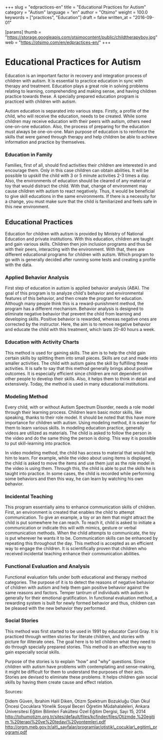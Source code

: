 +++
slug = "edpractices-en"
title = "Educational Practices for Autism"
category = "Autism"
language = "en"
author = "Otsimo"
weight = 100.0
keywords = ["practices", "Education"]
draft = false
written_at = "2016-09-01"

[params]
thumb = "https://storage.googleapis.com/otsimocontent/public/childtherapyboy.jpg"
web = "https://otsimo.com/en/edpractices-en/"
+++

# Educational Practices for Autism

Education is an important factor in recovery and integration process of children with autism. It is essential to practice education in sync with therapy and treatment. Education plays a great role in solving problems relating to learning, comprehending and making sense, and having children practice towards these. A specially prepared education program is practiced with children with autism.

Autism education is separated into various steps. Firstly, a profile of the child, who will receive the education, needs to be created. While some children may receive education with their peers with autism, others need one-on-one education. Also, the process of preparing for the education must always be one-on-one. Main purpose of education is to reinforce the skills that were gained through therapy and help children be able to achieve information and practice by themselves.

### Education in Family

Families, first of all, should find activities their children are interested in and encourage them. Only in this case children can obtain abilities. It will be possible to upskill the child with 3 or 5 minute activities 2-3 times a day. Also, the environments of education should be cleared of any material or toy that would distract the child. With that, change of environment may cause children with autism to react negatively. Thus, it would be beneficial to give skill educations in the same environments. If there is a necessity for a change, you must make sure that the child is familiarized and feels safe in this new environment.

## Educational Practices

Education for children with autism is provided by Ministry of National Education and private institutions. With this education, children are taught and gain various skills. Children then join inclusion programs and thus be with their peers, interacting with the environment. With that, there are different educational programs for children with autism. Which program to go with is generally decided after running some tests and creating a profile with the data.

### Applied Behavior Analysis

First step of education in autism is applied behavior analysis (ABA). The goal of this program is to analyze child&#39;s behavior and environmental features of this behavior, and then create the program for education. Although many people think this is a reward-punishment method, the program has a different mechanism. Behavior analysis is designed to eliminate negative behavior that prevent the child from learning and developing skills. Positive behavior is rewarded, whereas negative ones are corrected by the instructor. Here, the aim is to remove negative behavior and educate the child with this treatment, which lasts 20-40 hours a week.

### Education with Activity Charts

This method is used for gaining skills. The aim is to help the child gain certain skills by splitting them into small pieces. Skills are cut and made into smaller activities. The child with autism gains the skill by fulfilling these activities. It is safe to say that this method generally brings about positive outcomes. It is especially efficient since children are not dependent on other people to develop their skills. Also, it helps them to think in detail and extensively. Today, the method is used in many educational institutions.

### Modeling Method

Every child, with or without Autism Spectrum Disorder, needs a role model through their learning process. Children learn basic motor skills, like speaking, thanks to their role model. It should be noted that this have more importance for children with autism. Using modeling method, it is easier for them to learn various skills. In modeling education practice, generally videos are utilized as materials. The child is asked to follow the person in the video and do the same thing the person is doing. This way it is possible to put skill-learning into practice.

In video modeling method, the child has access to material that would help him to learn. For example, while the video about using items is displayed, the child is asked to move the items and use them just as the role model in the video is using them. Through this, the child is able to put the skills he is taught into practice. In some cases, the child is recorded while performing some behaviors and then this way, he can learn by watching his own behavior.

### Incidental Teaching

This program essentially aims to enhance communication skills of children. First, an environment is created that enables the child to attempt communication. To give an example, a toy or an item that might attract the child is put somewhere he can reach. To reach it, child is asked to initiate a communication or indicate this will with mimics, gesture or verbal communication methods. When the child attempts to communicate, the toy is put wherever he wants it to be. Communication skills can be enhanced by repeating this throughout the day. This method is accepted as an efficient way to engage the children. It is scientifically proven that children who received incidental teaching enhance their communication abilities.

### Functional Evaluation and Analysis

Functional evaluation falls under both educational and therapy method categories. The purpose of it is to detect the reasons of negative behavior of children with autism and help them gain positive behavior against the same reasons and factors. Temper tantrum of individuals with autism is generally for their emotional gratification. In functional evaluation method, a rewarding system is built for newly formed behavior and thus, children can be pleased with the new behavior they performed.

### Social Stories

This method was first started to be used in 1991 by educator Carol Gray. It is practiced through written stories for literate children, and stories with picture for illiterate ones. The goal here is to tell children what they need to do through specially prepared stories. This method is an effective way to gain especially social skills.

Purpose of the stories is to explain &quot;how&quot; and &quot;why&quot; questions. Since children with autism have problems with contemplating and sense-making, it might be difficult for them to understand the purposes of their acts. Stories are devised to eliminate these problems. It helps children gain social skills by having them create cause and effect relation.

Sources:

Didem Güven, İbrahim Halil Diken, Otizm Spektrum Bozukluğu Olan Okul Öncesi Çocuklara Yönelik Sosyal Beceri Öğretim Müdahalaleleri, Ankara Üniversitesi Eğitim Bilimleri Fakültesi Özel Eğitim Dergisi, Sayı 15, 2014
http://tohumotizm.org.tr/sites/default/files/kcfinder/files/Otizmde,%20egitim,%20terapi%20ve%20tedavi%20yontemleri.pdf
http://orgm.meb.gov.tr/alt\_sayfalar/programlar/otistik\_cocuklar\_egitim\_programi.pdf
